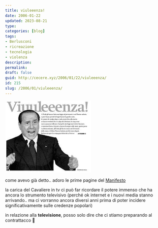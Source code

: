 ```yaml
---
title: viuleeenza!
date: 2006-01-22
updated: 2023-08-21
type: 
categories: [blog]
tags:
- Berlusconi
- ricreazione
- tecnologia
- violenza
description: 
permalink: 
draft: false
guid: http://cecere.xyz/2006/01/22/viuleeenza/
id: 215
slug: /2006/01/viuleeenza/
---
```


![](../../../assets/img/post/2006/viuleeenza.jpg)

come avevo già detto.. adoro le prime pagine del [Manifesto](http://www.ilmanifesto.it)

la carica del Cavaliere in tv ci può far ricordare il potere immenso che ha ancora lo strumento televisivo (perché ok internet e i nuovi media stanno arrivando.. ma ci vorranno ancora diversi anni prima di poter incidere significativamente sulle credenze popolari)

in relazione alla **televisione**, posso solo dire che ci stiamo preparando al contrattacco 🙂